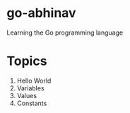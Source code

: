 # go-abhinav
Learning the Go programming language

# Topics
 
1. Hello World
2. Variables
3. Values
4. Constants
